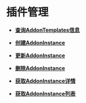 # 插件管理<a name="cce_02_0320"></a>

-   **[查询AddonTemplates信息](查询AddonTemplates信息.md)**  

-   **[创建AddonInstance](创建AddonInstance.md)**  

-   **[更新AddonInstance](更新AddonInstance.md)**  

-   **[删除AddonInstance](删除AddonInstance.md)**  

-   **[获取AddonInstance详情](获取AddonInstance详情.md)**  

-   **[获取AddonInstance列表](获取AddonInstance列表.md)**  


